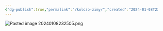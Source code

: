 ```yaml
---
{"dg-publish":true,"permalink":"/kolczo-zimy/","created":"2024-01-08T23:24:47.439+04:00","updated":"2024-01-08T23:25:11.824+04:00"}
---
```




![Pasted image 20240108232505.png](/img/user/Pasted%20image%2020240108232505.png)

